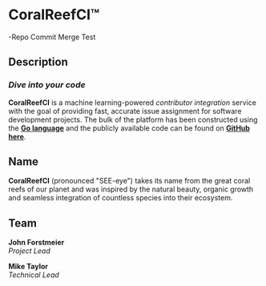# CoralReefCI&trade;
-Repo Commit Merge Test
## Description

### *Dive into your code*

**CoralReefCI** is a machine learning-powered *contributor integration*
service with the goal of providing fast, accurate issue assignment for
software development projects. The bulk of the platform has been
constructed using the **[Go language](https://golang.org/)** and the
publicly available code can be found on
**[GitHub here](https://github.com/CoralReefCI)**.  

## Name

**CoralReefCI** (pronounced "SEE-eye") takes its name from the great coral
reefs of our planet and was inspired by the natural beauty, organic growth and
seamless integration of countless species into their ecosystem.   

## Team

**John Forstmeier**  
*Project Lead*   

**Mike Taylor**  
*Technical Lead*  
